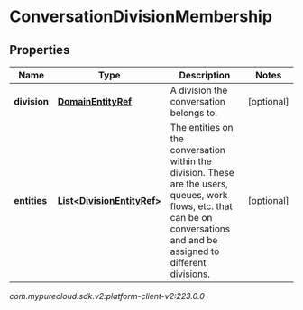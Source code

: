 # ConversationDivisionMembership


## Properties

| Name | Type | Description | Notes |
| ------------ | ------------- | ------------- | ------------- |
| **division** | [**DomainEntityRef**](DomainEntityRef) | A division the conversation belongs to. |  [optional] |
| **entities** | [**List&lt;DivisionEntityRef&gt;**](DivisionEntityRef) | The entities on the conversation within the division. These are the users, queues, work flows, etc. that can be on conversations and and be assigned to different divisions. |  [optional] |




_com.mypurecloud.sdk.v2:platform-client-v2:223.0.0_
